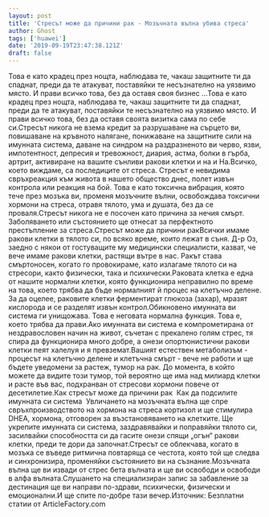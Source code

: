 ```yaml
---
layout: post
title: 'Стресът може да причини рак - Мозъчната вълна убива стреса'
author: Ghost
tags: ['huawei']
date: '2019-09-19T23:47:38.121Z'
draft: false
---
```


Това е като крадец през нощта, наблюдава те, чакаш защитните ти да спаднат, преди да те атакуват, поставяйки те несъзнателно на уязвимо място. И прави всичко това, без да оставя своя бизнес ...Това е като крадец през нощта, наблюдава те, чакаш защитните ти да спаднат, преди да те атакуват, поставяйки те несъзнателно на уязвимо място. И прави всичко това, без да оставя своята визитка сама по себе си.Стресът никога не взема кредит за разрушаване на сърцето ви, повишаване на кръвното налягане, понижаване на защитните сили на имунната система, даване на синдром на раздразненото ви черво, язви, импотентност, депресия и тревожност, диария, астма, болки в гърба, артрит, активиране на вашите сънливи ракови клетки и на и На.Всичко, което виждаме, са последиците от стреса. Стресът е невидима свръхреакция към живота в нашето общество днес, полет извън контрола или реакция на бой. Това е като токсична вибрация, която тече през мозъка ви, променя мозъчните вълни, освобождава токсични хормони на стреса, отравя тялото, ума и душата, без да се проваля.Стресът никога не е посочен като причина за нечия смърт. Заболяването или състоянието ще отнесат за перфектното престъпление за стреса.Стресът може да причини ракВсички имаме ракови клетки в тялото си, по всяко време, които лежат в съня. Д-р Оз, заедно с някои от гостуващите му медицински специалисти, казват, че вече имаме ракови клетки, растящи вътре в нас. Ракът става смъртоносен, когато го провокираме, като излагаме тялото си на стресори, както физически, така и психически.Раковата клетка е една от нашите нормални клетки, която функционира неправилно по време на това, което трябва да бъде нормалният й процес на клетъчно делене. За да оцелее, раковите клетки ферментират глюкоза (захар), мразят кислорода и се разделят извън контрол.Обикновено имунната ви система ги унищожава. Това е неговата нормална функция. Това е, което трябва да прави.Ако имунната ви система е компрометирана от нездравословен начин на живот, съчетан с прекалено голям стрес, тя спира да функционира много добре, а онези опортюнистични ракови клетки пеят халелуя и я превземат.Вашият естествен метаболизъм - процесът на клетъчно делене и клетъчна смърт - вече не работи и ще бъдете уведомени за растеж, тумор на рак. До момента, в който можете да видите този тумор, той вероятно ще има над милиард клетки и расте във вас, подхранван от стресови хормони повече от десетилетие.Как стресът може да причини рак  Как да подсилите имунната си система  Увличането на мозъчната вълна ще спре свръхпроизводството на хормона на стреса кортизол и ще стимулира DHEA, хормона, отговорен за възстановяването на клетките. Ще укрепите имунната си система, заздравявайки и поправяйки тялото си, засилвайки способността си да гасите онези спящи „огън“ ракови клетки, преди те дори да започнат.Стресът се облекчава, когато в мозъка се въведе ритмична повтаряща се честота, която той ще следва и синхронизира, променяйки състоянието ви на съзнание.Мозъчната вълна ще ви извади от стрес бета вълната и ще ви освободи и освободи в алфа вълната.Слушането на специализиран запис за забавление за дестинация ще ви направи по-здрави, психически, физически и емоционални.И ще спите по-добре тази вечер.Източник: Безплатни статии от ArticleFactory.com
